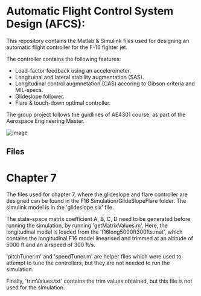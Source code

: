 # Automatic Flight Control System Design (AFCS):

This repository contains the Matlab & Simulink files used for designing an automatic flight controller for the F-16 fighter jet. 



The controller contains the following features:
 - Load-factor feedback using an accelerometer.  
 - Longituinal and lateral stability augmentation (SAS).
 - Longitudinal control augmnetation (CAS) accoring to Gibson criteria and MIL-specs.
 - Glideslope follower.
 - Flare & touch-down  optimal controller.
 
 
 The group project follows the guidlines of AE4301 course, as part of the Aerospace Engineering Master.
 
 ![image](https://user-images.githubusercontent.com/43482835/105977034-95895400-6099-11eb-9443-a532f0efac3d.png)


## Files

# Chapter 7
The files used for chapter 7, where the glideslope and flare controller are designed can be found in the F16 Simulation/GlideSlopeFlare folder. The simulink model is in the 'glideslope.slx' file. 

The state-space matrix coefficient A, B, C, D need to be generated before running the simulation, by running 'getMatrixValues.m'. Here, the longitudinal model is loaded from the 
'f16long5000ft300fts.mat', which contains the longitudinal F16 model linearised and trimmed at an altitude of 5000 ft and an airspeed of 300 ft/s.

'pitchTuner.m' and 'speedTuner.m' are helper files which were used to attempt to tune the controllers, but they are not needed to run the simulation.

Finally, 'trimValues.txt' contains the trim values obtained, but this file is not used for the simulation.
